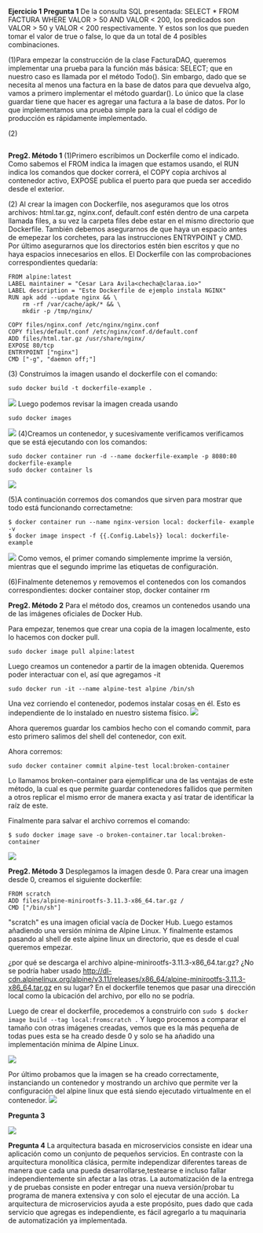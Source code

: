 **Ejercicio 1**
**Pregunta 1** 
De la consulta SQL presentada:
SELECT * FROM FACTURA WHERE VALOR > 50 AND VALOR < 200,
los predicados son VALOR > 50 y VALOR < 200 respectivamente. Y estos son los que pueden tomar el valor de true o false, lo que da un total de 4 posibles combinaciones.

(1)Para empezar la construcción de la clase FacturaDAO, queremos implementar una prueba para la función más básica: SELECT; que en nuestro caso es llamada por el método Todo(). Sin embargo, dado que se necesita al menos una factura en la base de datos para que devuelva algo, vamos a primero implementar el método guardar(). Lo único que la clase guardar tiene que hacer es agregar una factura a la base de datos. Por lo que implementamos una prueba simple para la cual el código de producción es rápidamente implementado.

(2)

```

```

**Preg2. Método 1**
(1)Primero escribimos un Dockerfile como el indicado. Como sabemos el FROM indica la imagen que estamos usando, el RUN indica los comandos que docker correrá, el COPY copia archivos al contenedor activo, EXPOSE publica el puerto para que pueda ser accedido desde el exterior.

(2) Al crear la imagen con Dockerfile, nos aseguramos que los otros archivos: html.tar.gz, nginx.conf, default.conf estén dentro de una carpeta llamada files, a su vez la carpeta files debe estar en el mismo directorio que Dockerfile.
También debemos asegurarnos de que haya un espacio antes de emepezar los corchetes, para las instrucciones ENTRYPOINT y CMD. Por último asegurarnos que los directorios estén bien escritos y que no haya espacios innecesarios en ellos.
El Dockerfile con las comprobaciones correspondientes quedaría:
```
FROM alpine:latest
LABEL maintainer = "Cesar Lara Avila<checha@claraa.io>"
LABEL description = "Este Dockerfile de ejemplo instala NGINX"
RUN apk add --update nginx && \
	rm -rf /var/cache/apk/* && \
	mkdir -p /tmp/nginx/
	
COPY files/nginx.conf /etc/nginx/nginx.conf
COPY files/default.conf /etc/nginx/conf.d/default.conf
ADD files/html.tar.gz /usr/share/nginx/
EXPOSE 80/tcp
ENTRYPOINT ["nginx"]
CMD ["-g", "daemon off;"]
```

(3) Construimos la imagen usando el dockerfile con el comando:
```
sudo docker build -t dockerfile-example .
```
![](https://github.com/carlosgian/CC-3S2-1/blob/master/PracticaCalificada5/images/imagebuild.png)
Luego podemos revisar la imagen creada usando
```
sudo docker images
```
![](https://github.com/carlosgian/CC-3S2-1/blob/master/PracticaCalificada5/images/images.png)
(4)Creamos un contenedor, y sucesivamente verificamos verificamos que se está ejecutando con los comandos:
```
sudo docker container run -d --name dockerfile-example -p 8080:80 dockerfile-example
sudo docker container ls
```
![](https://github.com/carlosgian/CC-3S2-1/blob/master/PracticaCalificada5/images/containerRunOnList.png)

(5)A continuación corremos dos comandos que sirven para mostrar que todo está funcionando correctametne:
```
$ docker container run --name nginx-version local: dockerfile- example -v
$ docker image inspect -f {{.Config.Labels}} local: dockerfile- example
```
![](https://github.com/carlosgian/CC-3S2-1/blob/master/PracticaCalificada5/images/comandosTesteo.png)
Como vemos, el primer comando simplemente imprime la versión, mientras que el segundo imprime las etiquetas de configuración.

(6)Finalmente detenemos y removemos el contenedos con los comandos correspondientes: docker container stop, docker container rm

**Preg2. Método 2**
Para el método dos, creamos un contenedos usando una de las imágenes oficiales de Docker Hub.

Para empezar, tenemos que crear una copia de la imagen localmente, esto lo hacemos con docker pull.
```
sudo docker image pull alpine:latest
```
Luego creamos un contenedor a partir de la imagen obtenida. Queremos poder interactuar con el, así que agregamos -it
```
sudo docker run -it --name alpine-test alpine /bin/sh
```
Una vez corriendo el contenedor, podemos instalar cosas en él. Esto es independiente de lo instalado en nuestro sistema físico.
![](https://github.com/carlosgian/CC-3S2-1/blob/master/PracticaCalificada5/images/metodo2run.png)

Ahora queremos guardar los cambios hecho con el comando commit, para esto primero salimos del shell del contenedor, con exit.

Ahora corremos:
```
sudo docker container commit alpine-test local:broken-container
```
Lo llamamos broken-container para ejemplificar una de las ventajas de este método, la cual es que permite guardar contenedores fallidos que permiten a otros replicar el mismo error de manera exacta y así tratar de identificar la raíz de este.

Finalmente para salvar el archivo corremos el comando:
```
$ sudo docker image save -o broken-container.tar local:broken-container
```
![](https://github.com/carlosgian/CC-3S2-1/blob/master/PracticaCalificada5/images/saveimage.png)

**Preg2. Método 3**
Desplegamos la imagen desde 0.
Para crear una imagen desde 0, creamos el siguiente dockerfile:
```
FROM scratch
ADD files/alpine-minirootfs-3.11.3-x86_64.tar.gz /
CMD ["/bin/sh"]
```
"scratch" es una imagen oficial vacía de Docker Hub. Luego estamos añadiendo una versión mínima de Alpine Linux. Y finalmente estamos pasando al shell de este alpine linux un directorio, que es desde el cual queremos empezar.

¿por qué se descarga el archivo alpine-minirootfs-3.11.3-x86_64.tar.gz? ¿No se podría haber usado http://dl-cdn.alpinelinux.org/alpine/v3.11/releases/x86_64/alpine-minirootfs-3.11.3-x86_64.tar.gz en su lugar?
En el dockerfile tenemos que pasar una dirección local como la ubicación del archivo, por ello no se podría.

Luego de crear el dockerfile, procedemos a construirlo con `sudo $ docker image build --tag local:fromscratch .` Y luego procemos a comparar el tamaño con otras imágenes creadas, vemos que es la más pequeña de todas pues esta se ha creado desde 0 y solo se ha añadido una implementación mínima de Alpine Linux.

![](https://github.com/carlosgian/CC-3S2-1/blob/master/PracticaCalificada5/images/imagescomparisonwithscratch.png)

Por último probamos que la imagen se ha creado correctamente, instanciando un contenedor y mostrando un archivo que permite ver la configuración del alpine linux que está siendo ejecutado virtualmente en el contenedor.
![](https://github.com/carlosgian/CC-3S2-1/blob/master/PracticaCalificada5/images/detailsAlpineLinux.png)

**Pregunta 3**

![](https://github.com/carlosgian/CC-3S2-1/blob/master/PracticaCalificada5/images/detailsAlpineLinux.png)

**Pregunta 4**
La arquitectura basada en microservicios consiste en idear una aplicación como un conjunto de pequeños servicios. En contraste con la arquitectura monolítica clásica, permite independizar diferentes tareas de manera que cada una pueda desarrollarse,testearse e incluso fallar independientemente sin afectar a las otras. La automatización de la entrega y de pruebas consiste en poder entregar una nueva versión/probar tu programa de manera extensiva y con solo el ejecutar de una acción. La arquitectura de microservicios ayuda a este propósito, pues dado que cada servicio que agregas es independiente, es fácil agregarlo a tu maquinaria de automatización ya implementada.


